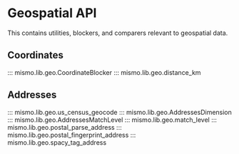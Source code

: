 # Geospatial API

This contains utilities, blockers, and comparers relevant to geospatial data.


## Coordinates

::: mismo.lib.geo.CoordinateBlocker
::: mismo.lib.geo.distance_km

## Addresses

::: mismo.lib.geo.us_census_geocode
::: mismo.lib.geo.AddressesDimension
::: mismo.lib.geo.AddressesMatchLevel
::: mismo.lib.geo.match_level
::: mismo.lib.geo.postal_parse_address
::: mismo.lib.geo.postal_fingerprint_address
::: mismo.lib.geo.spacy_tag_address
